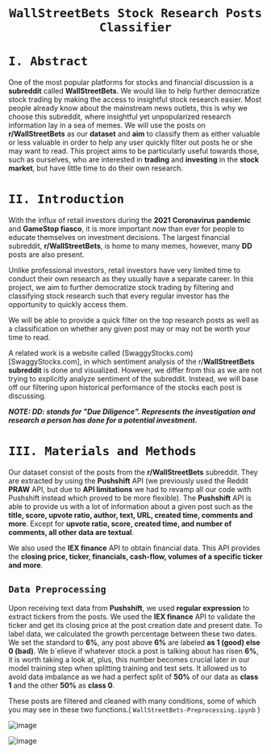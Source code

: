 <div align=center>

# **`WallStreetBets Stock Research Posts Classifier`**

</div>

# **`I. Abstract`**

One of the most popular platforms for stocks and financial discussion is a **subreddit** called **WallStreetBets**. We would like to help further democratize stock trading by making the access to insightful stock research easier. Most people already know about the mainstream news outlets, this is why we choose this subreddit, where insightful yet unpopularized research information lay in a sea of memes. We will use the posts on **r/WallStreetBets** as our **dataset** and **aim** to classify them as either valuable or less valuable in order to help any user quickly filter out posts he or she may want to read. This project aims to be particularly useful towards those, such as ourselves, who are interested in **trading** and **investing** in the **stock market**, but have little time to do their own research.

# **`II. Introduction`**

With the influx of retail investors during the **2021** **Coronavirus pandemic** and **GameStop fiasco**, it is more important now than ever for people to educate themselves on investment decisions. The largest financial subreddit, **r/WallStreetBets**, is home to many memes, however, many **DD** posts are also present.

Unlike professional investors, retail investors have very limited time to conduct their own research as they usually have a separate career. In this project, we aim to further democratize stock trading by filtering and classifying stock research such that every regular investor has the opportunity to quickly access them.

We will be able to provide a quick filter on the top research posts as well as a classification on whether any given post may or may not be worth your time to read.

A related work is a website called (SwaggyStocks.com)[SwaggyStocks.com], in which sentiment analysis of the r/**WallStreetBets subreddit** is done and visualized. However, we differ from this as we are not trying to explicitly analyze sentiment of the subreddit. Instead, we will base off our filtering upon historical performance of the stocks each post is discussing.

***NOTE: DD: stands for "Due Diligence". Represents the investigation and research a person has done for a potential investment.***

# **`III. Materials and Methods`**

Our dataset consist of the posts from the **r/WallStreetBets** subreddit. They are extracted by using the **Pushshift** API (we previously used the Reddit **PRAW** API, but due to **API limitations** we had to revamp all our code with Pushshift instead which proved to be more flexible). The **Pushshift** API is able to provide us with a lot of information about a given post such as the **title, score, upvote ratio, author, text, URL, created time, comments and more**. Except for **upvote ratio, score, created time, and number of comments, all other data are textual**.

We also used the **IEX finance** API to obtain financial data. This API provides the **closing price, ticker, financials, cash-flow, volumes of a specific ticker and more**.

## **`Data Preprocessing`**

Upon receiving text data from **Pushshift**, we used **regular expression** to extract tickers from the posts. We used the **IEX finance** API to validate the ticker and get its closing price at the post creation date and present date. To label data, we calculated the growth percentage between these two dates. We set the standard to **6%**, any post above **6%** are labeled **as 1 (good) else 0 (bad)**. We b`elieve if whatever stock a post is talking about has risen **6%**, it is worth taking a look at, plus, this number becomes crucial later in our model training step when splitting training and test sets. It allowed us to avoid data imbalance as we had a perfect split of **50%** of our data as **class 1** and the other **50%** as **class 0**.

These posts are filtered and cleaned with many conditions, some of which you may see in these two functions.( `WallStreetBets-Preprocessing.ipynb` )

![image](https://user-images.githubusercontent.com/59063950/115100523-381fd900-9f0b-11eb-9fd7-a1cc39944389.png)

![image](https://user-images.githubusercontent.com/59063950/115100526-3bb36000-9f0b-11eb-9c94-431ca0c6ea91.png)
